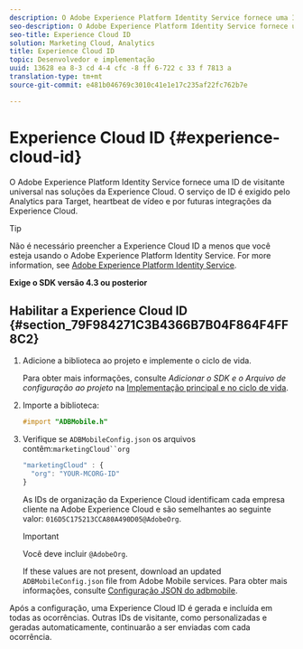 ```yaml
---
description: O Adobe Experience Platform Identity Service fornece uma ID de visitante universal nas soluções da Experience Cloud. O serviço de ID é exigido pelo Analytics para Target, heartbeat de vídeo e por futuras integrações da Experience Cloud.
seo-description: O Adobe Experience Platform Identity Service fornece uma ID de visitante universal nas soluções da Experience Cloud. O serviço de ID é exigido pelo Analytics para Target, heartbeat de vídeo e por futuras integrações da Experience Cloud.
seo-title: Experience Cloud ID
solution: Marketing Cloud, Analytics
title: Experience Cloud ID
topic: Desenvolvedor e implementação
uuid: 13628 ea 8-3 cd 4-4 cfc -8 ff 6-722 c 33 f 7813 a
translation-type: tm+mt
source-git-commit: e481b046769c3010c41e1e17c235af22fc762b7e

---
```



# Experience Cloud ID {#experience-cloud-id}

O Adobe Experience Platform Identity Service fornece uma ID de visitante universal nas soluções da Experience Cloud. O serviço de ID é exigido pelo Analytics para Target, heartbeat de vídeo e por futuras integrações da Experience Cloud.

>[!TIP]
>
>Não é necessário preencher a Experience Cloud ID a menos que você esteja usando o Adobe Experience Platform Identity Service. For more information, see [Adobe Experience Platform Identity Service](https://marketing.adobe.com/resources/help/en_US/mcvid/).

**Exige o SDK versão 4.3 ou posterior**

## Habilitar a Experience Cloud ID {#section_79F984271C3B4366B7B04F864F4FF8C2}

1. Adicione a biblioteca ao projeto e implemente o ciclo de vida.

   Para obter mais informações, consulte *Adicionar o SDK e o Arquivo de configuração ao projeto* na [Implementação principal e no ciclo de vida](/help/ios/getting-started/dev-qs.md).
1. Importe a biblioteca:

   ```objective-c
   #import "ADBMobile.h"
   ```

1. Verifique se `ADBMobileConfig.json` os arquivos contêm:`marketingCloud``org`

   ```js
   "marketingCloud" : { 
     "org": "YOUR-MCORG-ID" 
   }
   ```

   As IDs de organização da Experience Cloud identificam cada empresa cliente na Adobe Experience Cloud e são semelhantes ao seguinte valor: `016D5C175213CCA80A490D05@AdobeOrg`.

   >[!IMPORTANT]
   >
   >Você deve incluir `@AdobeOrg`.

   If these values are not present, download an updated `ADBMobileConfig.json` file from Adobe Mobile services. Para obter mais informações, consulte [Configuração JSON do adbmobile](/help/ios/getting-started/requirements.md).

Após a configuração, uma Experience Cloud ID é gerada e incluída em todas as ocorrências. Outras IDs de visitante, como personalizadas e geradas automaticamente, continuarão a ser enviadas com cada ocorrência.
